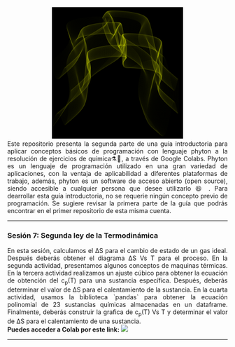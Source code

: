 <div align="center"><img src='https://github.com/wavallejol/ColabChem2/blob/main/GA8.png' width = "300" height = "300" /> </a></div> 

<div align="justify">Este repositorio presenta la segunda parte de una guía introductoria para aplicar conceptos básicos de programación con lenguaje phyton a la resolución de ejercicios de química⚗🧪, a través de Google Colabs. Phyton es un lenguaje de programación utilizado en una gran variedad de aplicaciones, con la ventaja de aplicabilidad a diferentes plataformas de trabajo, además, phyton es un software de acceso abierto (open source), siendo accesible a cualquier persona que desee utilizarlo 😆 . Para dearrollar esta guía introductoria, no se requerie ningún concepto previo de programación. Se sugiere revisar la primera parte de la guía que podrás encontrar en el primer repositorio de esta misma cuenta.</div>
  <hr size="4" width="100%" color="red"> 
 <div <p><H3><b>Sesión 7: Segunda ley de la Termodinámica</b></div> 
  <div align="justify">En esta sesión, calculamos el ΔS para el cambio de estado de un gas ideal. Después deberás obtener el diagrama ΔS Vs T para el proceso. En la segunda actividad, presentamos algunos conceptos de maquinas térmicas. En la tercera actividad realizamos un ajuste cúbico para obtener la ecuación de obtención del c<sub>p</sub>(T) para una sustancia específica. Después, deberás determinar el valor de ΔS para el calentamiento de la sustancia. En la cuarta actividad, usamos la biblioteca `pandas` para obtener la ecuación polinomial de 23 sustancias químicas almacenadas en un dataframe. Finalmente, deberás construir la grafica de c<sub>p</sub>(T) Vs T  y determinar el valor de ΔS para el calentamiento de una sustancia.</div>
 
<div <H4><b> Puedes acceder a Colab por este link: </b> <a href="https://colab.research.google.com/github/wavallejol/ColabChem2/blob/main/Sesi%C3%B3n7_Segunda_Ley.ipynb"> <img src='https://colab.research.google.com/assets/colab-badge.svg' /> </a></div>
  <hr size="4" width="100%" color="red"> 
